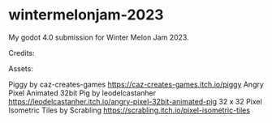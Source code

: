 # wintermelonjam-2023
My godot 4.0 submission for Winter Melon Jam 2023.

Credits:
	
Assets:
	
Piggy by caz-creates-games https://caz-creates-games.itch.io/piggy
Angry Pixel Animated 32bit Pig by leodelcastanher https://leodelcastanher.itch.io/angry-pixel-32bit-animated-pig
32 x 32 Pixel Isometric Tiles by Scrabling https://scrabling.itch.io/pixel-isometric-tiles
